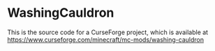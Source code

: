 # WashingCauldron
This is the source code for a CurseForge project, which is available at https://www.curseforge.com/minecraft/mc-mods/washing-cauldron
